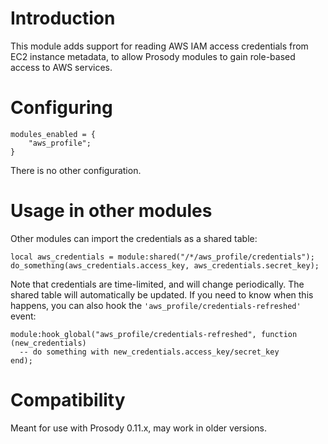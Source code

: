 # Introduction

This module adds support for reading AWS IAM access credentials from EC2 instance metadata,
to allow Prosody modules to gain role-based access to AWS services.

# Configuring

``` {.lua}
modules_enabled = {
    "aws_profile";
}
```

There is no other configuration.

# Usage in other modules

Other modules can import the credentials as a shared table:

``` {.lua}
local aws_credentials = module:shared("/*/aws_profile/credentials");
do_something(aws_credentials.access_key, aws_credentials.secret_key);
```

Note that credentials are time-limited, and will change periodically. The
shared table will automatically be updated. If you need to know when this
happens, you can also hook the `'aws_profile/credentials-refreshed'` event:

``` {.lua}
module:hook_global("aws_profile/credentials-refreshed", function (new_credentials)
  -- do something with new_credentials.access_key/secret_key
end);
```

# Compatibility

Meant for use with Prosody 0.11.x, may work in older versions.
